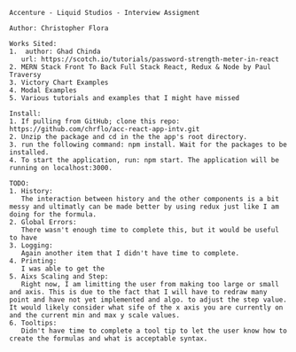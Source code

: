	Accenture - Liquid Studios - Interview Assigment
	
	Author: Christopher Flora
	
	Works Sited:
	1.  author: Ghad Chinda
       url: https://scotch.io/tutorials/password-strength-meter-in-react
	2. MERN Stack Front To Back Full Stack React, Redux & Node by Paul Traversy
	3. Victory Chart Examples
	4. Modal Examples
	5. Various tutorials and examples that I might have missed

	Install:
	1. If pulling from GitHub; clone this repo: https://github.com/chrflo/acc-react-app-intv.git
	2. Unzip the package and cd in the the app's root directory.
	3. run the following command: npm install. Wait for the packages to be installed.
	4. To start the application, run: npm start. The application will be running on localhost:3000.

	TODO:
	1. History:
	   The interaction between history and the other components is a bit messy and ultimatly can be made better by using redux just like I am doing for the formula.
	2. Global Errors:
	   There wasn't enough time to complete this, but it would be useful to have
	3. Logging:
	   Again another item that I didn't have time to complete.
	4. Printing:
	   I was able to get the 
	5. Aixs Scaling and Step:
	   Right now, I am limitting the user from making too large or small and axis. This is due to the fact that I will have to redraw many point and have not yet implemented and algo. to adjust the step value. It would likely consider what sife of the x axis you are currently on and the current min and max y scale values.
	6. Tooltips: 
	   Didn't have time to complete a tool tip to let the user know how to create the formulas and what is acceptable syntax.